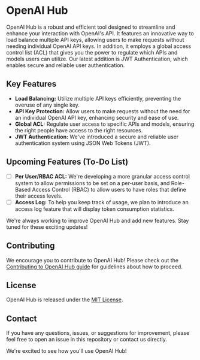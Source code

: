 # OpenAI Hub

OpenAI Hub is a robust and efficient tool designed to streamline and enhance your interaction with OpenAI's API. It features an innovative way to load balance multiple API keys, allowing users to make requests without needing individual OpenAI API keys. In addition, it employs a global access control list (ACL) that gives you the power to regulate which APIs and models users can utilize. Our latest addition is JWT Authentication, which enables secure and reliable user authentication.

## Key Features
- **Load Balancing:** Utilize multiple API keys efficiently, preventing the overuse of any single key.
- **API Key Protection:** Allow users to make requests without the need for an individual OpenAI API key, enhancing security and ease of use.
- **Global ACL:** Regulate user access to specific APIs and models, ensuring the right people have access to the right resources.
- **JWT Authentication:** We've introduced a secure and reliable user authentication system using JSON Web Tokens (JWT).

## Upcoming Features (To-Do List)
- [ ] **Per User/RBAC ACL:** We're developing a more granular access control system to allow permissions to be set on a per-user basis, and Role-Based Access Control (RBAC) to allow users to have roles that define their access levels.
- [ ] **Access Log:** To help you keep track of usage, we plan to introduce an access log feature that will display token consumption statistics.

We're always working to improve OpenAI Hub and add new features. Stay tuned for these exciting updates!

## Contributing
We encourage you to contribute to OpenAI Hub! Please check out the [Contributing to OpenAI Hub guide](CONTRIBUTING.md) for guidelines about how to proceed.

## License
OpenAI Hub is released under the [MIT License](LICENSE).

## Contact
If you have any questions, issues, or suggestions for improvement, please feel free to open an issue in this repository or contact us directly.

We're excited to see how you'll use OpenAI Hub!